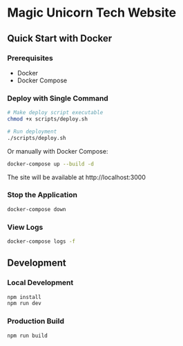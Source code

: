 # Magic Unicorn Tech Website

## Quick Start with Docker

### Prerequisites
- Docker
- Docker Compose

### Deploy with Single Command
```bash
# Make deploy script executable
chmod +x scripts/deploy.sh

# Run deployment
./scripts/deploy.sh
```

Or manually with Docker Compose:
```bash
docker-compose up --build -d
```

The site will be available at http://localhost:3000

### Stop the Application
```bash
docker-compose down
```

### View Logs
```bash
docker-compose logs -f
```

## Development

### Local Development
```bash
npm install
npm run dev
```

### Production Build
```bash
npm run build
```
